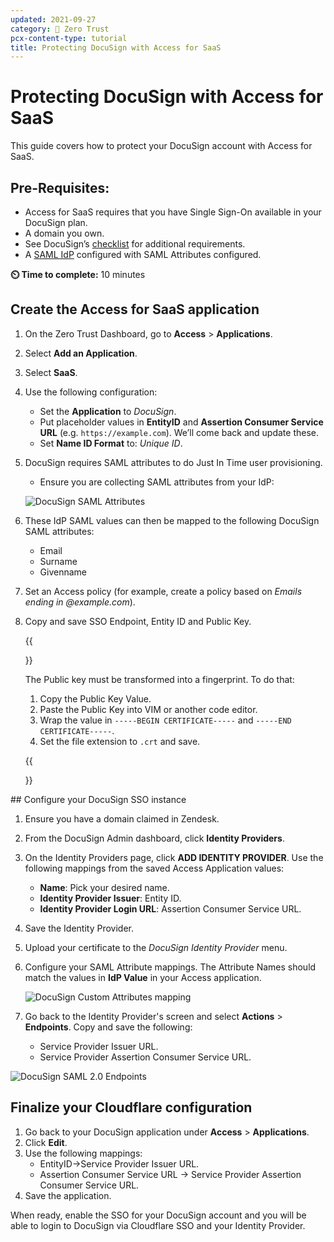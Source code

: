 ```yaml
---
updated: 2021-09-27
category: 🔐 Zero Trust
pcx-content-type: tutorial
title: Protecting DocuSign with Access for SaaS
---
```


# Protecting DocuSign with Access for SaaS

This guide covers how to protect your DocuSign account with Access for SaaS.

## Pre-Requisites:

*   Access for SaaS requires that you have Single Sign-On available in your DocuSign plan.
*   A domain you own.
*   See DocuSign’s [checklist](https://support.docusign.com/en/guides/org-admin-guide-single-sign-on-overview) for additional requirements.
*   A [SAML IdP](/cloudflare-one/identity/idp-integration/generic-saml/) configured with SAML Attributes configured.

**⏲️ Time to complete:** 10 minutes

## Create the Access for SaaS application

1.  On the Zero Trust Dashboard, go to **Access** > **Applications**.

2.  Select **Add an Application**.

3.  Select **SaaS**.

4.  Use the following configuration:
    *   Set the **Application** to *DocuSign*.
    *   Put placeholder values in **EntityID** and **Assertion Consumer Service URL** (e.g. `https://example.com`). We’ll come back and update these.
    *   Set **Name ID Format** to: *Unique ID*.

5.  DocuSign requires SAML attributes to do Just In Time user provisioning.

    *   Ensure you are collecting SAML attributes from your IdP:

    ![DocuSign SAML Attributes](/cloudflare-one/static/zero-trust-security/docusign/saml-attributes.png)

6.  These IdP SAML values can then be mapped to the following DocuSign SAML attributes:
    *   Email
    *   Surname
    *   Givenname

7.  Set an Access policy (for example, create a policy based on *Emails ending in @example.com*).

8.  Copy and save SSO Endpoint, Entity ID and Public Key.

     {{<Aside type="note">}}

    The Public key must be transformed into a fingerprint. To do that:

    1.  Copy the Public Key Value.
    2.  Paste the Public Key into VIM or another code editor.
    3.  Wrap the value in `-----BEGIN CERTIFICATE-----` and `-----END CERTIFICATE-----`.
    4.  Set the file extension to `.crt` and save.

     {{</Aside>}}

\## Configure your DocuSign SSO instance

1.  Ensure you have a domain claimed in Zendesk.

2.  From the DocuSign Admin dashboard, click **Identity Providers**.

3.  On the Identity Providers page, click **ADD IDENTITY PROVIDER**. Use the following mappings from the saved Access Application values:
    *   **Name**: Pick your desired name.
    *   **Identity Provider Issuer**: Entity ID.
    *   **Identity Provider Login URL**: Assertion Consumer Service URL.

4.  Save the Identity Provider.

5.  Upload your certificate to the *DocuSign Identity Provider* menu.

6.  Configure your SAML Attribute mappings. The Attribute Names should match the values in **IdP Value** in your Access application.

    ![DocuSign Custom Attributes mapping](/cloudflare-one/static/zero-trust-security/docusign/custom-attribute-mapping.png)

7.  Go back to the Identity Provider's screen and select **Actions** > **Endpoints**. Copy and save the following:
    *   Service Provider Issuer URL.
    *   Service Provider Assertion Consumer Service URL.

![DocuSign SAML 2.0 Endpoints](/cloudflare-one/static/zero-trust-security/docusign/saml-endpoints.png)

## Finalize your Cloudflare configuration

1.  Go back to your DocuSign application under **Access** > **Applications**.
2.  Click **Edit**.
3.  Use the following mappings:
    *   EntityID->Service Provider Issuer URL.
    *   Assertion Consumer Service URL -> Service Provider Assertion Consumer Service URL.
4.  Save the application.

When ready, enable the SSO for your DocuSign account and you will be able to login to DocuSign via Cloudflare SSO and your Identity Provider.
